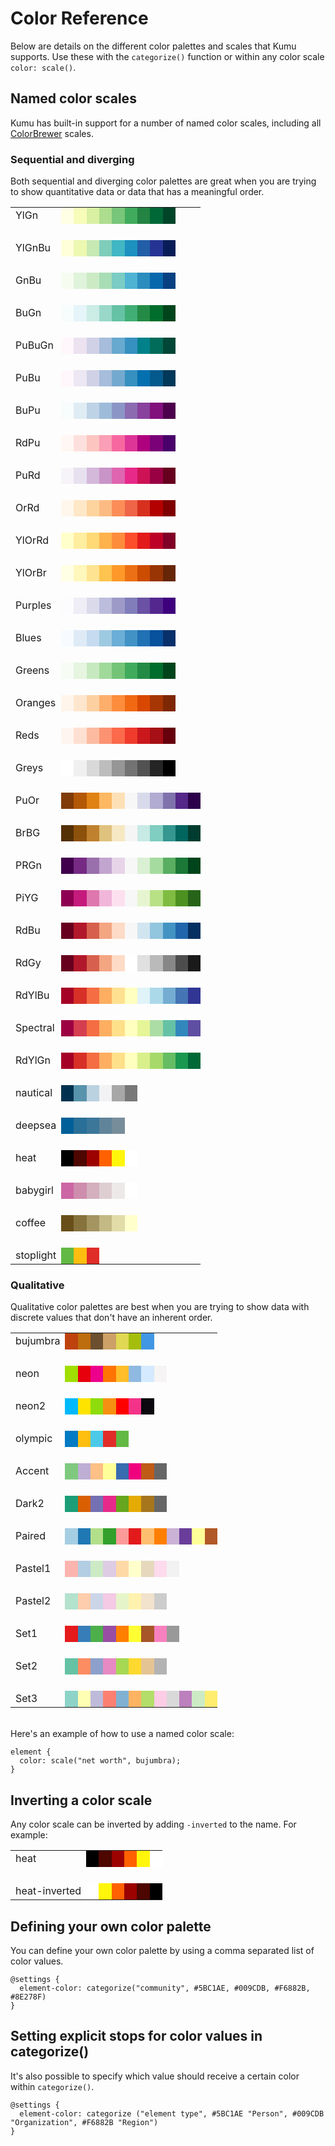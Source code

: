 # Color Reference

Below are details on the different color palettes and scales that Kumu supports. Use these with the `categorize()` function or within any color scale `color: scale()`.

## Named color scales
Kumu has built-in support for a number of named color scales, including all [ColorBrewer](http://bl.ocks.org/mbostock/5577023) scales.

### Sequential and diverging
Both sequential and diverging color palettes are great when you are trying to show quantitative data or data that has a meaningful order.

<div class="color-scale">
<table class="table">
  <tbody>
  <tr>
  <td>YlGn</td><td style="background: rgb(255, 255, 229);">&nbsp;</td>
  <td style="background: rgb(247, 252, 185);">&nbsp;</td>
  <td style="background: rgb(217, 240, 163);">&nbsp;</td>
  <td style="background: rgb(173, 221, 142);">&nbsp;</td>
  <td style="background: rgb(120, 198, 121);">&nbsp;</td>
  <td style="background: rgb(65, 171, 93);">&nbsp;</td>
  <td style="background: rgb(35, 132, 67);">&nbsp;</td>
  <td style="background: rgb(0, 104, 55);">&nbsp;</td>
  <td style="background: rgb(0, 69, 41);">&nbsp;</td>
  </tr>
      <tr class="spacer"><td>&nbsp;</td></tr>
  <tr>
  <td>YlGnBu</td><td style="background: rgb(255, 255, 217);">&nbsp;</td>
  <td style="background: rgb(237, 248, 177);">&nbsp;</td>
  <td style="background: rgb(199, 233, 180);">&nbsp;</td>
  <td style="background: rgb(127, 205, 187);">&nbsp;</td>
  <td style="background: rgb(65, 182, 196);">&nbsp;</td>
  <td style="background: rgb(29, 145, 192);">&nbsp;</td>
  <td style="background: rgb(34, 94, 168);">&nbsp;</td>
  <td style="background: rgb(37, 52, 148);">&nbsp;</td>
  <td style="background: rgb(8, 29, 88);">&nbsp;</td>
  </tr>
      <tr class="spacer"><td>&nbsp;</td></tr>
  <tr>
  <td>GnBu</td><td style="background: rgb(247, 252, 240);">&nbsp;</td>
  <td style="background: rgb(224, 243, 219);">&nbsp;</td>
  <td style="background: rgb(204, 235, 197);">&nbsp;</td>
  <td style="background: rgb(168, 221, 181);">&nbsp;</td>
  <td style="background: rgb(123, 204, 196);">&nbsp;</td>
  <td style="background: rgb(78, 179, 211);">&nbsp;</td>
  <td style="background: rgb(43, 140, 190);">&nbsp;</td>
  <td style="background: rgb(8, 104, 172);">&nbsp;</td>
  <td style="background: rgb(8, 64, 129);">&nbsp;</td>
  </tr>
      <tr class="spacer"><td>&nbsp;</td></tr>
  <tr>
  <td>BuGn</td><td style="background: rgb(247, 252, 253);">&nbsp;</td>
  <td style="background: rgb(229, 245, 249);">&nbsp;</td>
  <td style="background: rgb(204, 236, 230);">&nbsp;</td>
  <td style="background: rgb(153, 216, 201);">&nbsp;</td>
  <td style="background: rgb(102, 194, 164);">&nbsp;</td>
  <td style="background: rgb(65, 174, 118);">&nbsp;</td>
  <td style="background: rgb(35, 139, 69);">&nbsp;</td>
  <td style="background: rgb(0, 109, 44);">&nbsp;</td>
  <td style="background: rgb(0, 68, 27);">&nbsp;</td>
  </tr>
      <tr class="spacer"><td>&nbsp;</td></tr>
  <tr>
  <td>PuBuGn</td><td style="background: rgb(255, 247, 251);">&nbsp;</td>
  <td style="background: rgb(236, 226, 240);">&nbsp;</td>
  <td style="background: rgb(208, 209, 230);">&nbsp;</td>
  <td style="background: rgb(166, 189, 219);">&nbsp;</td>
  <td style="background: rgb(103, 169, 207);">&nbsp;</td>
  <td style="background: rgb(54, 144, 192);">&nbsp;</td>
  <td style="background: rgb(2, 129, 138);">&nbsp;</td>
  <td style="background: rgb(1, 108, 89);">&nbsp;</td>
  <td style="background: rgb(1, 70, 54);">&nbsp;</td>
  </tr>
      <tr class="spacer"><td>&nbsp;</td></tr>
  <tr>
  <td>PuBu</td><td style="background: rgb(255, 247, 251);">&nbsp;</td>
  <td style="background: rgb(236, 231, 242);">&nbsp;</td>
  <td style="background: rgb(208, 209, 230);">&nbsp;</td>
  <td style="background: rgb(166, 189, 219);">&nbsp;</td>
  <td style="background: rgb(116, 169, 207);">&nbsp;</td>
  <td style="background: rgb(54, 144, 192);">&nbsp;</td>
  <td style="background: rgb(5, 112, 176);">&nbsp;</td>
  <td style="background: rgb(4, 90, 141);">&nbsp;</td>
  <td style="background: rgb(2, 56, 88);">&nbsp;</td>
  </tr>
      <tr class="spacer"><td>&nbsp;</td></tr>
  <tr>
  <td>BuPu</td><td style="background: rgb(247, 252, 253);">&nbsp;</td>
  <td style="background: rgb(224, 236, 244);">&nbsp;</td>
  <td style="background: rgb(191, 211, 230);">&nbsp;</td>
  <td style="background: rgb(158, 188, 218);">&nbsp;</td>
  <td style="background: rgb(140, 150, 198);">&nbsp;</td>
  <td style="background: rgb(140, 107, 177);">&nbsp;</td>
  <td style="background: rgb(136, 65, 157);">&nbsp;</td>
  <td style="background: rgb(129, 15, 124);">&nbsp;</td>
  <td style="background: rgb(77, 0, 75);">&nbsp;</td>
  </tr>
      <tr class="spacer"><td>&nbsp;</td></tr>
  <tr>
  <td>RdPu</td><td style="background: rgb(255, 247, 243);">&nbsp;</td>
  <td style="background: rgb(253, 224, 221);">&nbsp;</td>
  <td style="background: rgb(252, 197, 192);">&nbsp;</td>
  <td style="background: rgb(250, 159, 181);">&nbsp;</td>
  <td style="background: rgb(247, 104, 161);">&nbsp;</td>
  <td style="background: rgb(221, 52, 151);">&nbsp;</td>
  <td style="background: rgb(174, 1, 126);">&nbsp;</td>
  <td style="background: rgb(122, 1, 119);">&nbsp;</td>
  <td style="background: rgb(73, 0, 106);">&nbsp;</td>
  </tr>
      <tr class="spacer"><td>&nbsp;</td></tr>
  <tr>
  <td>PuRd</td><td style="background: rgb(247, 244, 249);">&nbsp;</td>
  <td style="background: rgb(231, 225, 239);">&nbsp;</td>
  <td style="background: rgb(212, 185, 218);">&nbsp;</td>
  <td style="background: rgb(201, 148, 199);">&nbsp;</td>
  <td style="background: rgb(223, 101, 176);">&nbsp;</td>
  <td style="background: rgb(231, 41, 138);">&nbsp;</td>
  <td style="background: rgb(206, 18, 86);">&nbsp;</td>
  <td style="background: rgb(152, 0, 67);">&nbsp;</td>
  <td style="background: rgb(103, 0, 31);">&nbsp;</td>
  </tr>
      <tr class="spacer"><td>&nbsp;</td></tr>
  <tr>
  <td>OrRd</td><td style="background: rgb(255, 247, 236);">&nbsp;</td>
  <td style="background: rgb(254, 232, 200);">&nbsp;</td>
  <td style="background: rgb(253, 212, 158);">&nbsp;</td>
  <td style="background: rgb(253, 187, 132);">&nbsp;</td>
  <td style="background: rgb(252, 141, 89);">&nbsp;</td>
  <td style="background: rgb(239, 101, 72);">&nbsp;</td>
  <td style="background: rgb(215, 48, 31);">&nbsp;</td>
  <td style="background: rgb(179, 0, 0);">&nbsp;</td>
  <td style="background: rgb(127, 0, 0);">&nbsp;</td>
  </tr>
      <tr class="spacer"><td>&nbsp;</td></tr>
  <tr>
  <td>YlOrRd</td><td style="background: rgb(255, 255, 204);">&nbsp;</td>
  <td style="background: rgb(255, 237, 160);">&nbsp;</td>
  <td style="background: rgb(254, 217, 118);">&nbsp;</td>
  <td style="background: rgb(254, 178, 76);">&nbsp;</td>
  <td style="background: rgb(253, 141, 60);">&nbsp;</td>
  <td style="background: rgb(252, 78, 42);">&nbsp;</td>
  <td style="background: rgb(227, 26, 28);">&nbsp;</td>
  <td style="background: rgb(189, 0, 38);">&nbsp;</td>
  <td style="background: rgb(128, 0, 38);">&nbsp;</td>
  </tr>
      <tr class="spacer"><td>&nbsp;</td></tr>
  <tr>
  <td>YlOrBr</td><td style="background: rgb(255, 255, 229);">&nbsp;</td>
  <td style="background: rgb(255, 247, 188);">&nbsp;</td>
  <td style="background: rgb(254, 227, 145);">&nbsp;</td>
  <td style="background: rgb(254, 196, 79);">&nbsp;</td>
  <td style="background: rgb(254, 153, 41);">&nbsp;</td>
  <td style="background: rgb(236, 112, 20);">&nbsp;</td>
  <td style="background: rgb(204, 76, 2);">&nbsp;</td>
  <td style="background: rgb(153, 52, 4);">&nbsp;</td>
  <td style="background: rgb(102, 37, 6);">&nbsp;</td>
  </tr>
      <tr class="spacer"><td>&nbsp;</td></tr>
  <tr>
  <td>Purples</td><td style="background: rgb(252, 251, 253);">&nbsp;</td>
  <td style="background: rgb(239, 237, 245);">&nbsp;</td>
  <td style="background: rgb(218, 218, 235);">&nbsp;</td>
  <td style="background: rgb(188, 189, 220);">&nbsp;</td>
  <td style="background: rgb(158, 154, 200);">&nbsp;</td>
  <td style="background: rgb(128, 125, 186);">&nbsp;</td>
  <td style="background: rgb(106, 81, 163);">&nbsp;</td>
  <td style="background: rgb(84, 39, 143);">&nbsp;</td>
  <td style="background: rgb(63, 0, 125);">&nbsp;</td>
  </tr>
      <tr class="spacer"><td>&nbsp;</td></tr>
  <tr>
  <td>Blues</td><td style="background: rgb(247, 251, 255);">&nbsp;</td>
  <td style="background: rgb(222, 235, 247);">&nbsp;</td>
  <td style="background: rgb(198, 219, 239);">&nbsp;</td>
  <td style="background: rgb(158, 202, 225);">&nbsp;</td>
  <td style="background: rgb(107, 174, 214);">&nbsp;</td>
  <td style="background: rgb(66, 146, 198);">&nbsp;</td>
  <td style="background: rgb(33, 113, 181);">&nbsp;</td>
  <td style="background: rgb(8, 81, 156);">&nbsp;</td>
  <td style="background: rgb(8, 48, 107);">&nbsp;</td>
  </tr>
      <tr class="spacer"><td>&nbsp;</td></tr>
  <tr>
  <td>Greens</td><td style="background: rgb(247, 252, 245);">&nbsp;</td>
  <td style="background: rgb(229, 245, 224);">&nbsp;</td>
  <td style="background: rgb(199, 233, 192);">&nbsp;</td>
  <td style="background: rgb(161, 217, 155);">&nbsp;</td>
  <td style="background: rgb(116, 196, 118);">&nbsp;</td>
  <td style="background: rgb(65, 171, 93);">&nbsp;</td>
  <td style="background: rgb(35, 139, 69);">&nbsp;</td>
  <td style="background: rgb(0, 109, 44);">&nbsp;</td>
  <td style="background: rgb(0, 68, 27);">&nbsp;</td>
  </tr>
      <tr class="spacer"><td>&nbsp;</td></tr>
  <tr>
  <td>Oranges</td><td style="background: rgb(255, 245, 235);">&nbsp;</td>
  <td style="background: rgb(254, 230, 206);">&nbsp;</td>
  <td style="background: rgb(253, 208, 162);">&nbsp;</td>
  <td style="background: rgb(253, 174, 107);">&nbsp;</td>
  <td style="background: rgb(253, 141, 60);">&nbsp;</td>
  <td style="background: rgb(241, 105, 19);">&nbsp;</td>
  <td style="background: rgb(217, 72, 1);">&nbsp;</td>
  <td style="background: rgb(166, 54, 3);">&nbsp;</td>
  <td style="background: rgb(127, 39, 4);">&nbsp;</td>
  </tr>
      <tr class="spacer"><td>&nbsp;</td></tr>
  <tr>
  <td>Reds</td><td style="background: rgb(255, 245, 240);">&nbsp;</td>
  <td style="background: rgb(254, 224, 210);">&nbsp;</td>
  <td style="background: rgb(252, 187, 161);">&nbsp;</td>
  <td style="background: rgb(252, 146, 114);">&nbsp;</td>
  <td style="background: rgb(251, 106, 74);">&nbsp;</td>
  <td style="background: rgb(239, 59, 44);">&nbsp;</td>
  <td style="background: rgb(203, 24, 29);">&nbsp;</td>
  <td style="background: rgb(165, 15, 21);">&nbsp;</td>
  <td style="background: rgb(103, 0, 13);">&nbsp;</td>
  </tr>
      <tr class="spacer"><td>&nbsp;</td></tr>
  <tr>
  <td>Greys</td><td style="background: rgb(255, 255, 255);">&nbsp;</td>
  <td style="background: rgb(240, 240, 240);">&nbsp;</td>
  <td style="background: rgb(217, 217, 217);">&nbsp;</td>
  <td style="background: rgb(189, 189, 189);">&nbsp;</td>
  <td style="background: rgb(150, 150, 150);">&nbsp;</td>
  <td style="background: rgb(115, 115, 115);">&nbsp;</td>
  <td style="background: rgb(82, 82, 82);">&nbsp;</td>
  <td style="background: rgb(37, 37, 37);">&nbsp;</td>
  <td style="background: rgb(0, 0, 0);">&nbsp;</td>
  </tr>
  <tr class="spacer"><td>&nbsp;</td></tr>
  <tr>
  <td>PuOr</td><td style="background: rgb(127, 59, 8);">&nbsp;</td>
  <td style="background: rgb(179, 88, 6);">&nbsp;</td>
  <td style="background: rgb(224, 130, 20);">&nbsp;</td>
  <td style="background: rgb(253, 184, 99);">&nbsp;</td>
  <td style="background: rgb(254, 224, 182);">&nbsp;</td>
  <td style="background: rgb(247, 247, 247);">&nbsp;</td>
  <td style="background: rgb(216, 218, 235);">&nbsp;</td>
  <td style="background: rgb(178, 171, 210);">&nbsp;</td>
  <td style="background: rgb(128, 115, 172);">&nbsp;</td>
  <td style="background: rgb(84, 39, 136);">&nbsp;</td>
  <td style="background: rgb(45, 0, 75);">&nbsp;</td>
  </tr>
  <tr class="spacer"><td>&nbsp;</td></tr>
  <tr>
  <td>BrBG</td><td style="background: rgb(84, 48, 5);">&nbsp;</td>
  <td style="background: rgb(140, 81, 10);">&nbsp;</td>
  <td style="background: rgb(191, 129, 45);">&nbsp;</td>
  <td style="background: rgb(223, 194, 125);">&nbsp;</td>
  <td style="background: rgb(246, 232, 195);">&nbsp;</td>
  <td style="background: rgb(245, 245, 245);">&nbsp;</td>
  <td style="background: rgb(199, 234, 229);">&nbsp;</td>
  <td style="background: rgb(128, 205, 193);">&nbsp;</td>
  <td style="background: rgb(53, 151, 143);">&nbsp;</td>
  <td style="background: rgb(1, 102, 94);">&nbsp;</td>
  <td style="background: rgb(0, 60, 48);">&nbsp;</td>
  </tr>
  <tr class="spacer"><td>&nbsp;</td></tr>
  <tr>
  <td>PRGn</td><td style="background: rgb(64, 0, 75);">&nbsp;</td>
  <td style="background: rgb(118, 42, 131);">&nbsp;</td>
  <td style="background: rgb(153, 112, 171);">&nbsp;</td>
  <td style="background: rgb(194, 165, 207);">&nbsp;</td>
  <td style="background: rgb(231, 212, 232);">&nbsp;</td>
  <td style="background: rgb(247, 247, 247);">&nbsp;</td>
  <td style="background: rgb(217, 240, 211);">&nbsp;</td>
  <td style="background: rgb(166, 219, 160);">&nbsp;</td>
  <td style="background: rgb(90, 174, 97);">&nbsp;</td>
  <td style="background: rgb(27, 120, 55);">&nbsp;</td>
  <td style="background: rgb(0, 68, 27);">&nbsp;</td>
  </tr>
  <tr class="spacer"><td>&nbsp;</td></tr>
  <tr>
  <td>PiYG</td><td style="background: rgb(142, 1, 82);">&nbsp;</td>
  <td style="background: rgb(197, 27, 125);">&nbsp;</td>
  <td style="background: rgb(222, 119, 174);">&nbsp;</td>
  <td style="background: rgb(241, 182, 218);">&nbsp;</td>
  <td style="background: rgb(253, 224, 239);">&nbsp;</td>
  <td style="background: rgb(247, 247, 247);">&nbsp;</td>
  <td style="background: rgb(230, 245, 208);">&nbsp;</td>
  <td style="background: rgb(184, 225, 134);">&nbsp;</td>
  <td style="background: rgb(127, 188, 65);">&nbsp;</td>
  <td style="background: rgb(77, 146, 33);">&nbsp;</td>
  <td style="background: rgb(39, 100, 25);">&nbsp;</td>
  </tr>
  <tr class="spacer"><td>&nbsp;</td></tr>
  <tr>
  <td>RdBu</td><td style="background: rgb(103, 0, 31);">&nbsp;</td>
  <td style="background: rgb(178, 24, 43);">&nbsp;</td>
  <td style="background: rgb(214, 96, 77);">&nbsp;</td>
  <td style="background: rgb(244, 165, 130);">&nbsp;</td>
  <td style="background: rgb(253, 219, 199);">&nbsp;</td>
  <td style="background: rgb(247, 247, 247);">&nbsp;</td>
  <td style="background: rgb(209, 229, 240);">&nbsp;</td>
  <td style="background: rgb(146, 197, 222);">&nbsp;</td>
  <td style="background: rgb(67, 147, 195);">&nbsp;</td>
  <td style="background: rgb(33, 102, 172);">&nbsp;</td>
  <td style="background: rgb(5, 48, 97);">&nbsp;</td>
  </tr>
  <tr class="spacer"><td>&nbsp;</td></tr>
  <tr>
  <td>RdGy</td><td style="background: rgb(103, 0, 31);">&nbsp;</td>
  <td style="background: rgb(178, 24, 43);">&nbsp;</td>
  <td style="background: rgb(214, 96, 77);">&nbsp;</td>
  <td style="background: rgb(244, 165, 130);">&nbsp;</td>
  <td style="background: rgb(253, 219, 199);">&nbsp;</td>
  <td style="background: rgb(255, 255, 255);">&nbsp;</td>
  <td style="background: rgb(224, 224, 224);">&nbsp;</td>
  <td style="background: rgb(186, 186, 186);">&nbsp;</td>
  <td style="background: rgb(135, 135, 135);">&nbsp;</td>
  <td style="background: rgb(77, 77, 77);">&nbsp;</td>
  <td style="background: rgb(26, 26, 26);">&nbsp;</td>
  </tr>
  <tr class="spacer"><td>&nbsp;</td></tr>
  <tr>
  <td>RdYlBu</td><td style="background: rgb(165, 0, 38);">&nbsp;</td>
  <td style="background: rgb(215, 48, 39);">&nbsp;</td>
  <td style="background: rgb(244, 109, 67);">&nbsp;</td>
  <td style="background: rgb(253, 174, 97);">&nbsp;</td>
  <td style="background: rgb(254, 224, 144);">&nbsp;</td>
  <td style="background: rgb(255, 255, 191);">&nbsp;</td>
  <td style="background: rgb(224, 243, 248);">&nbsp;</td>
  <td style="background: rgb(171, 217, 233);">&nbsp;</td>
  <td style="background: rgb(116, 173, 209);">&nbsp;</td>
  <td style="background: rgb(69, 117, 180);">&nbsp;</td>
  <td style="background: rgb(49, 54, 149);">&nbsp;</td>
  </tr>
  <tr class="spacer"><td>&nbsp;</td></tr>
  <tr>
  <td>Spectral</td><td style="background: rgb(158, 1, 66);">&nbsp;</td>
  <td style="background: rgb(213, 62, 79);">&nbsp;</td>
  <td style="background: rgb(244, 109, 67);">&nbsp;</td>
  <td style="background: rgb(253, 174, 97);">&nbsp;</td>
  <td style="background: rgb(254, 224, 139);">&nbsp;</td>
  <td style="background: rgb(255, 255, 191);">&nbsp;</td>
  <td style="background: rgb(230, 245, 152);">&nbsp;</td>
  <td style="background: rgb(171, 221, 164);">&nbsp;</td>
  <td style="background: rgb(102, 194, 165);">&nbsp;</td>
  <td style="background: rgb(50, 136, 189);">&nbsp;</td>
  <td style="background: rgb(94, 79, 162);">&nbsp;</td>
  </tr>
  <tr class="spacer"><td>&nbsp;</td></tr>
  <tr>
  <td>RdYlGn</td><td style="background: rgb(165, 0, 38);">&nbsp;</td>
  <td style="background: rgb(215, 48, 39);">&nbsp;</td>
  <td style="background: rgb(244, 109, 67);">&nbsp;</td>
  <td style="background: rgb(253, 174, 97);">&nbsp;</td>
  <td style="background: rgb(254, 224, 139);">&nbsp;</td>
  <td style="background: rgb(255, 255, 191);">&nbsp;</td>
  <td style="background: rgb(217, 239, 139);">&nbsp;</td>
  <td style="background: rgb(166, 217, 106);">&nbsp;</td>
  <td style="background: rgb(102, 189, 99);">&nbsp;</td>
  <td style="background: rgb(26, 152, 80);">&nbsp;</td>
  <td style="background: rgb(0, 104, 55);">&nbsp;</td>
  </tr>
  <tr class="spacer"><td>&nbsp;</td></tr>
    <tr>
      <td>nautical</td>
      <td style="background: #003250;">&nbsp;</td>
      <td style="background: #5893ac;">&nbsp;</td>
      <td style="background: #bbd2e0;">&nbsp;</td>
      <td style="background: #f2f2f5;">&nbsp;</td>
      <td style="background: #a7a7a7;">&nbsp;</td>
      <td style="background: #787878;">&nbsp;</td>
    </tr>
    <tr class="spacer"><td>&nbsp;</td></tr>
    <tr>
      <td>deepsea</td>
      <td style="background: #005F98;">&nbsp;</td>
      <td style="background: #296F98;">&nbsp;</td>
      <td style="background: #3C779A;">&nbsp;</td>
      <td style="background: #60849A;">&nbsp;</td>
      <td style="background: #788D9A;">&nbsp;</td>
    </tr>
    <tr class="spacer"><td>&nbsp;</td></tr>
    <tr>
      <td>heat</td>
      <td style="background: #000000;">&nbsp;</td>
      <td style="background: #4D0600;">&nbsp;</td>
      <td style="background: #9C0200;">&nbsp;</td>
      <td style="background: #FF6100;">&nbsp;</td>
      <td style="background: #FFF60B;">&nbsp;</td>
      <td style="background: #FFFFFF;">&nbsp;</td>
    </tr>
    <tr class="spacer"><td>&nbsp;</td></tr>
    <tr>
      <td>babygirl</td>
      <td style="background: #CC66A4;">&nbsp;</td>
      <td style="background: #CE8DAD;">&nbsp;</td>
      <td style="background: #D4AFBD;">&nbsp;</td>
      <td style="background: #DECED2;">&nbsp;</td>
      <td style="background: #EDE9E9;">&nbsp;</td>
      <td style="background: #FFFFFF;">&nbsp;</td>
    </tr>
    <tr class="spacer"><td>&nbsp;</td></tr>
    <tr>
      <td>coffee</td>
      <td style="background: #684F19;">&nbsp;</td>
      <td style="background: #86723D;">&nbsp;</td>
      <td style="background: #A49561;">&nbsp;</td>
      <td style="background: #C3B984;">&nbsp;</td>
      <td style="background: #E1DCA8;">&nbsp;</td>
      <td style="background: #FFFFCC;">&nbsp;</td>
    </tr>
    <tr class="spacer"><td>&nbsp;</td></tr>
    <tr>
      <td>stoplight</td>
      <td style="background: #62B944;">&nbsp;</td>
      <td style="background: #FDBE0F;">&nbsp;</td>
      <td style="background: #E02D28;">&nbsp;</td>
    </tr>
  </tbody>
</table>      
</div>

### Qualitative

Qualitative color palettes are best when you are trying to show data with discrete values that don't have an inherent order.

<div class="color-scale">
<table class="table">
  <tbody>
    <tr>
      <td>bujumbra</td>
      <td style="background: #BE420E;">&nbsp;</td>
      <td style="background: #BE6D0E;">&nbsp;</td>
      <td style="background: #6B4F2E;">&nbsp;</td>
      <td style="background: #CCA066;">&nbsp;</td>
      <td style="background: #E0D752;">&nbsp;</td>
      <td style="background: #A5BE0E;">&nbsp;</td>
      <td style="background: #4197E3;">&nbsp;</td>
    </tr>
    <tr class="spacer"><td>&nbsp;</td></tr>
    <tr>
      <td>neon</td>
      <td style="background: #9FDE00;">&nbsp;</td>
      <td style="background: #E7000C;">&nbsp;</td>
      <td style="background: #EC008C;">&nbsp;</td>
      <td style="background: #FF7404;">&nbsp;</td>
      <td style="background: #FFBE2A;">&nbsp;</td>
      <td style="background: #8FB9E1;">&nbsp;</td>
      <td style="background: #D5EAFF;">&nbsp;</td>
      <td style="background: #F6F4F4;">&nbsp;</td>
    </tr>
    <tr class="spacer"><td>&nbsp;</td></tr>
    <tr>
      <td>neon2</td>
      <td style="background: #00B9FC;">&nbsp;</td>
      <td style="background: #FEE300;">&nbsp;</td>
      <td style="background: #8EDC0C;">&nbsp;</td>
      <td style="background: #F69010;">&nbsp;</td>
      <td style="background: #FD0100;">&nbsp;</td>
      <td style="background: #F33389;">&nbsp;</td>
      <td style="background: #0B080F;">&nbsp;</td>
    </tr>
    <tr class="spacer"><td>&nbsp;</td></tr>
    <tr>
      <td>olympic</td>
      <td style="background: #007AC3;">&nbsp;</td>
      <td style="background: #FDBE0F;">&nbsp;</td>
      <td style="background: #4CC9E9;">&nbsp;</td>
      <td style="background: #E02D28;">&nbsp;</td>
      <td style="background: #62B944;">&nbsp;</td>
    </tr>
    <tr class="spacer"><td>&nbsp;</td></tr>
    <tr>
    <td>Accent</td><td style="background: rgb(127, 201, 127);">&nbsp;</td>
    <td style="background: rgb(190, 174, 212);">&nbsp;</td>
    <td style="background: rgb(253, 192, 134);">&nbsp;</td>
    <td style="background: rgb(255, 255, 153);">&nbsp;</td>
    <td style="background: rgb(56, 108, 176);">&nbsp;</td>
    <td style="background: rgb(240, 2, 127);">&nbsp;</td>
    <td style="background: rgb(191, 91, 23);">&nbsp;</td>
    <td style="background: rgb(102, 102, 102);">&nbsp;</td>
    </tr>
    <tr class="spacer"><td>&nbsp;</td></tr>
    <tr>
    <td>Dark2</td><td style="background: rgb(27, 158, 119);">&nbsp;</td>
    <td style="background: rgb(217, 95, 2);">&nbsp;</td>
    <td style="background: rgb(117, 112, 179);">&nbsp;</td>
    <td style="background: rgb(231, 41, 138);">&nbsp;</td>
    <td style="background: rgb(102, 166, 30);">&nbsp;</td>
    <td style="background: rgb(230, 171, 2);">&nbsp;</td>
    <td style="background: rgb(166, 118, 29);">&nbsp;</td>
    <td style="background: rgb(102, 102, 102);">&nbsp;</td>
    </tr>
    <tr class="spacer"><td>&nbsp;</td></tr>
    <tr>
    <td>Paired</td><td style="background: rgb(166, 206, 227);">&nbsp;</td>
    <td style="background: rgb(31, 120, 180);">&nbsp;</td>
    <td style="background: rgb(178, 223, 138);">&nbsp;</td>
    <td style="background: rgb(51, 160, 44);">&nbsp;</td>
    <td style="background: rgb(251, 154, 153);">&nbsp;</td>
    <td style="background: rgb(227, 26, 28);">&nbsp;</td>
    <td style="background: rgb(253, 191, 111);">&nbsp;</td>
    <td style="background: rgb(255, 127, 0);">&nbsp;</td>
    <td style="background: rgb(202, 178, 214);">&nbsp;</td>
    <td style="background: rgb(106, 61, 154);">&nbsp;</td>
    <td style="background: rgb(255, 255, 153);">&nbsp;</td>
    <td style="background: rgb(177, 89, 40);">&nbsp;</td>
    </tr>
    <tr class="spacer"><td>&nbsp;</td></tr>
    <tr>
    <td>Pastel1</td><td style="background: rgb(251, 180, 174);">&nbsp;</td>
    <td style="background: rgb(179, 205, 227);">&nbsp;</td>
    <td style="background: rgb(204, 235, 197);">&nbsp;</td>
    <td style="background: rgb(222, 203, 228);">&nbsp;</td>
    <td style="background: rgb(254, 217, 166);">&nbsp;</td>
    <td style="background: rgb(255, 255, 204);">&nbsp;</td>
    <td style="background: rgb(229, 216, 189);">&nbsp;</td>
    <td style="background: rgb(253, 218, 236);">&nbsp;</td>
    <td style="background: rgb(242, 242, 242);">&nbsp;</td>
    </tr>
    <tr class="spacer"><td>&nbsp;</td></tr>
    <tr>
    <td>Pastel2</td><td style="background: rgb(179, 226, 205);">&nbsp;</td>
    <td style="background: rgb(253, 205, 172);">&nbsp;</td>
    <td style="background: rgb(203, 213, 232);">&nbsp;</td>
    <td style="background: rgb(244, 202, 228);">&nbsp;</td>
    <td style="background: rgb(230, 245, 201);">&nbsp;</td>
    <td style="background: rgb(255, 242, 174);">&nbsp;</td>
    <td style="background: rgb(241, 226, 204);">&nbsp;</td>
    <td style="background: rgb(204, 204, 204);">&nbsp;</td>
    </tr>
    <tr class="spacer"><td>&nbsp;</td></tr>
    <tr>
    <td>Set1</td><td style="background: rgb(228, 26, 28);">&nbsp;</td>
    <td style="background: rgb(55, 126, 184);">&nbsp;</td>
    <td style="background: rgb(77, 175, 74);">&nbsp;</td>
    <td style="background: rgb(152, 78, 163);">&nbsp;</td>
    <td style="background: rgb(255, 127, 0);">&nbsp;</td>
    <td style="background: rgb(255, 255, 51);">&nbsp;</td>
    <td style="background: rgb(166, 86, 40);">&nbsp;</td>
    <td style="background: rgb(247, 129, 191);">&nbsp;</td>
    <td style="background: rgb(153, 153, 153);">&nbsp;</td>
    </tr>
    <tr class="spacer"><td>&nbsp;</td></tr>
    <tr>
    <td>Set2</td><td style="background: rgb(102, 194, 165);">&nbsp;</td>
    <td style="background: rgb(252, 141, 98);">&nbsp;</td>
    <td style="background: rgb(141, 160, 203);">&nbsp;</td>
    <td style="background: rgb(231, 138, 195);">&nbsp;</td>
    <td style="background: rgb(166, 216, 84);">&nbsp;</td>
    <td style="background: rgb(255, 217, 47);">&nbsp;</td>
    <td style="background: rgb(229, 196, 148);">&nbsp;</td>
    <td style="background: rgb(179, 179, 179);">&nbsp;</td>
    </tr>
    <tr class="spacer"><td>&nbsp;</td></tr>
    <tr>
    <td>Set3</td><td style="background: rgb(141, 211, 199);">&nbsp;</td>
    <td style="background: rgb(255, 255, 179);">&nbsp;</td>
    <td style="background: rgb(190, 186, 218);">&nbsp;</td>
    <td style="background: rgb(251, 128, 114);">&nbsp;</td>
    <td style="background: rgb(128, 177, 211);">&nbsp;</td>
    <td style="background: rgb(253, 180, 98);">&nbsp;</td>
    <td style="background: rgb(179, 222, 105);">&nbsp;</td>
    <td style="background: rgb(252, 205, 229);">&nbsp;</td>
    <td style="background: rgb(217, 217, 217);">&nbsp;</td>
    <td style="background: rgb(188, 128, 189);">&nbsp;</td>
    <td style="background: rgb(204, 235, 197);">&nbsp;</td>
    <td style="background: rgb(255, 237, 111);">&nbsp;</td>
    </tr>
  </tbody>
</table>      
</div>

<br />
Here's an example of how to use a named color scale:

```
element {
  color: scale("net worth", bujumbra);
}
```

## Inverting a color scale

Any color scale can be inverted by adding `-inverted` to the name. For example:

<div class="color-scale">
<table class="table">
  <tbody>
    <tr>
      <td>heat</td>
      <td style="background: #000000;">&nbsp;</td>
      <td style="background: #4D0600;">&nbsp;</td>
      <td style="background: #9C0200;">&nbsp;</td>
      <td style="background: #FF6100;">&nbsp;</td>
      <td style="background: #FFF60B;">&nbsp;</td>
      <td style="background: #FFFFFF;">&nbsp;</td>
    </tr>
    <tr class="spacer"><td>&nbsp;</td></tr>
    <tr>
      <td>heat-inverted</td>
      <td style="background: #FFFFFF;">&nbsp;</td>
      <td style="background: #FFF60B;">&nbsp;</td>
      <td style="background: #FF6100;">&nbsp;</td>
      <td style="background: #9C0200;">&nbsp;</td>
      <td style="background: #4D0600;">&nbsp;</td>
      <td style="background: #000000;">&nbsp;</td>
    </tr>
  </tbody>
</table>      
</div>

## Defining your own color palette

You can define your own color palette by using a comma separated list of color values.

```
@settings {
  element-color: categorize("community", #5BC1AE, #009CDB, #F6882B, #8E278F)
}
```

## Setting explicit stops for color values in categorize()

It's also possible to specify which value should receive a certain color within `categorize()`.

```
@settings {
  element-color: categorize ("element type", #5BC1AE "Person", #009CDB "Organization", #F6882B "Region")
}
```
